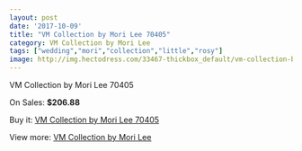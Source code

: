 ```yaml
---
layout: post
date: '2017-10-09'
title: "VM Collection by Mori Lee 70405"
category: VM Collection by Mori Lee
tags: ["wedding","mori","collection","little","rosy"]
image: http://img.hectodress.com/33467-thickbox_default/vm-collection-by-mori-lee-70405.jpg
---
```

VM Collection by Mori Lee 70405

On Sales: **$206.88**
<a href="https://www.hectodress.com/vm-collection-by-mori-lee/15450-vm-collection-by-mori-lee-70405.html"><amp-img layout="responsive" width="600" height="600" src="//img.hectodress.com/33467-thickbox_default/vm-collection-by-mori-lee-70405.jpg" alt="VM Collection by Mori Lee 70405 0" /></a>
<a href="https://www.hectodress.com/vm-collection-by-mori-lee/15450-vm-collection-by-mori-lee-70405.html"><amp-img layout="responsive" width="600" height="600" src="//img.hectodress.com/33469-thickbox_default/vm-collection-by-mori-lee-70405.jpg" alt="VM Collection by Mori Lee 70405 1" /></a>
<a href="https://www.hectodress.com/vm-collection-by-mori-lee/15450-vm-collection-by-mori-lee-70405.html"><amp-img layout="responsive" width="600" height="600" src="//img.hectodress.com/33468-thickbox_default/vm-collection-by-mori-lee-70405.jpg" alt="VM Collection by Mori Lee 70405 2" /></a>

Buy it: [VM Collection by Mori Lee 70405](https://www.hectodress.com/vm-collection-by-mori-lee/15450-vm-collection-by-mori-lee-70405.html "VM Collection by Mori Lee 70405")

View more: [VM Collection by Mori Lee](https://www.hectodress.com/278-vm-collection-by-mori-lee "VM Collection by Mori Lee")